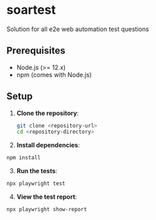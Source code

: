 # soartest
Solution for all e2e web automation test questions

## Prerequisites

- Node.js (>= 12.x)
- npm (comes with Node.js)

## Setup

1. **Clone the repository**:
   ```bash
   git clone <repository-url>
   cd <repository-directory>

2. **Install dependencies**:
```bash
npm install
```

3. **Run the tests**:
```bash
npx playwright test
```

4. **View the test report**:
```bash
npx playwright show-report
```